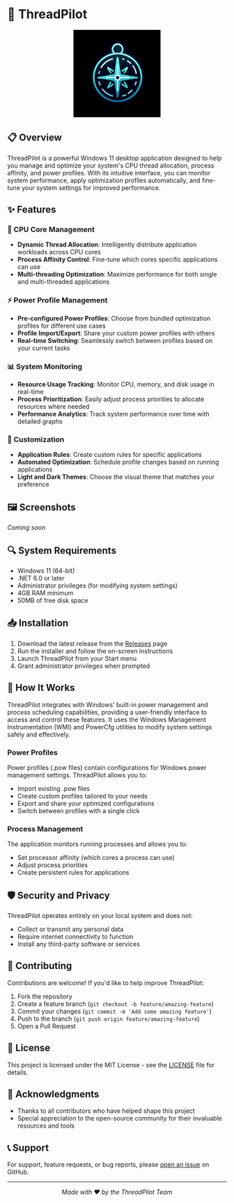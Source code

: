 # 🚀 ThreadPilot

<p align="center">
  <img src="generated-icon.png" alt="ThreadPilot Logo" width="200" height="200">
</p>

## 📋 Overview

ThreadPilot is a powerful Windows 11 desktop application designed to help you manage and optimize your system's CPU thread allocation, process affinity, and power profiles. With its intuitive interface, you can monitor system performance, apply optimization profiles automatically, and fine-tune your system settings for improved performance.

## ✨ Features

### 🧠 CPU Core Management
- **Dynamic Thread Allocation**: Intelligently distribute application workloads across CPU cores
- **Process Affinity Control**: Fine-tune which cores specific applications can use
- **Multi-threading Optimization**: Maximize performance for both single and multi-threaded applications

### ⚡ Power Profile Management
- **Pre-configured Power Profiles**: Choose from bundled optimization profiles for different use cases
- **Profile Import/Export**: Share your custom power profiles with others
- **Real-time Switching**: Seamlessly switch between profiles based on your current tasks

### 📊 System Monitoring
- **Resource Usage Tracking**: Monitor CPU, memory, and disk usage in real-time
- **Process Prioritization**: Easily adjust process priorities to allocate resources where needed
- **Performance Analytics**: Track system performance over time with detailed graphs

### 🔧 Customization
- **Application Rules**: Create custom rules for specific applications
- **Automated Optimization**: Schedule profile changes based on running applications
- **Light and Dark Themes**: Choose the visual theme that matches your preference

## 🖼️ Screenshots

*Coming soon*

## 🔍 System Requirements

- Windows 11 (64-bit)
- .NET 6.0 or later
- Administrator privileges (for modifying system settings)
- 4GB RAM minimum
- 50MB of free disk space

## 📥 Installation

1. Download the latest release from the [Releases](https://github.com/PrimeBuild-pc/ThreadPilot/releases) page
2. Run the installer and follow the on-screen instructions
3. Launch ThreadPilot from your Start menu
4. Grant administrator privileges when prompted

## 🔄 How It Works

ThreadPilot integrates with Windows' built-in power management and process scheduling capabilities, providing a user-friendly interface to access and control these features. It uses the Windows Management Instrumentation (WMI) and PowerCfg utilities to modify system settings safely and effectively.

### Power Profiles

Power profiles (.pow files) contain configurations for Windows power management settings. ThreadPilot allows you to:

- Import existing .pow files
- Create custom profiles tailored to your needs
- Export and share your optimized configurations
- Switch between profiles with a single click

### Process Management

The application monitors running processes and allows you to:

- Set processor affinity (which cores a process can use)
- Adjust process priorities
- Create persistent rules for applications

## 🛡️ Security and Privacy

ThreadPilot operates entirely on your local system and does not:
- Collect or transmit any personal data
- Require internet connectivity to function
- Install any third-party software or services

## 🤝 Contributing

Contributions are welcome! If you'd like to help improve ThreadPilot:

1. Fork the repository
2. Create a feature branch (`git checkout -b feature/amazing-feature`)
3. Commit your changes (`git commit -m 'Add some amazing feature'`)
4. Push to the branch (`git push origin feature/amazing-feature`)
5. Open a Pull Request

## 📜 License

This project is licensed under the MIT License - see the [LICENSE](LICENSE) file for details.

## 🙏 Acknowledgments

- Thanks to all contributors who have helped shape this project
- Special appreciation to the open-source community for their invaluable resources and tools

## 📞 Support

For support, feature requests, or bug reports, please [open an issue](https://github.com/PrimeBuild-pc/ThreadPilot/issues) on GitHub.

---

<p align="center">
  <i>Made with ❤️ by the ThreadPilot Team</i>
</p>